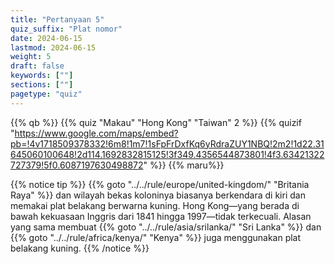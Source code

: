 ```yaml
---
title: "Pertanyaan 5"
quiz_suffix: "Plat nomor"
date: 2024-06-15
lastmod: 2024-06-15
weight: 5
draft: false
keywords: [""]
sections: [""]
pagetype: "quiz"
---
```


{{% qb %}}
{{% quiz "Makau" "Hong Kong" "Taiwan" 2 %}}
{{% quizif "https://www.google.com/maps/embed?pb=!4v1718509378332!6m8!1m7!1sFpFrDxfKq6yRdraZUY1NBQ!2m2!1d22.31645060100648!2d114.1692832815125!3f349.4356544873801!4f3.63421322727379!5f0.6087197630498872" %}}
{{% maru%}}

<div class="googlemap-if ansarea transparent-area">
{{% notice tip %}}
{{% goto "../../rule/europe/united-kingdom/" "Britania Raya" %}} dan wilayah bekas koloninya biasanya berkendara di kiri dan memakai plat belakang berwarna kuning. Hong Kong—yang berada di bawah kekuasaan Inggris dari 1841 hingga 1997—tidak terkecuali. Alasan yang sama membuat {{% goto "../../rule/asia/srilanka/" "Sri Lanka" %}} dan {{% goto "../../rule/africa/kenya/" "Kenya" %}} juga menggunakan plat belakang kuning.
{{% /notice %}}

</div>
